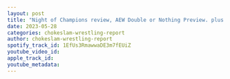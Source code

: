 ```yaml
---
layout: post
title: "Night of Champions review, AEW Double or Nothing Preview. plus some news"
date: 2023-05-28
categories: chokeslam-wrestling-report
author: chokeslam-wrestling-report
spotify_track_id: 1EfUs3RmawwaDE3m7fEUiZ
youtube_video_id: 
apple_track_id: 
youtube_metadata: 
---
```

